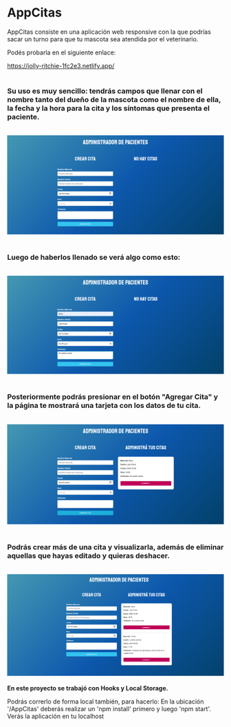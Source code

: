 # AppCitas

AppCitas consiste en una aplicación web responsive con la que podrías sacar un turno para que tu mascota sea atendida por el veterinario.

Podés probarla en el siguiente enlace: 

https://jolly-ritchie-1fc2e3.netlify.app/
</br>
</br>
<h3>Su uso es muy sencillo: tendrás campos que llenar con el nombre tanto del dueño de la mascota como el nombre de ella, la fecha y la hora para la cita y los síntomas que presenta el paciente.</h3>
</br>
<img src= "https://raw.githubusercontent.com/JairoPonti/AppCitas/main/src/screenShots/Image1.png"/>
</br>
</br>

<h3>Luego de haberlos llenado se verá algo como esto:</h3>
</br>
<img src= "https://raw.githubusercontent.com/JairoPonti/AppCitas/main/src/screenShots/Image2.png"/>
</br>
</br>

<h3>Posteriormente podrás presionar en el botón "Agregar Cita" y la página te mostrará una tarjeta con los datos de tu cita.</h3>
</br>
<img src= "https://raw.githubusercontent.com/JairoPonti/AppCitas/main/src/screenShots/Image3.png"/>
</br>
</br>

<h3>Podrás crear más de una cita y visualizarla, además de eliminar aquellas que hayas editado y quieras deshacer.</h3>
</br>
<img src= "https://raw.githubusercontent.com/JairoPonti/AppCitas/main/src/screenShots/Image4.png"/>

</br>
</br>
<strong>En este proyecto se trabajó con Hooks y Local Storage.</strong>

Podrás correrlo de forma local también, para hacerlo:
En la ubicación '/AppCitas' deberás realizar un 'npm install' primero y luego 'npm start'. Verás la aplicación en tu localhost 
